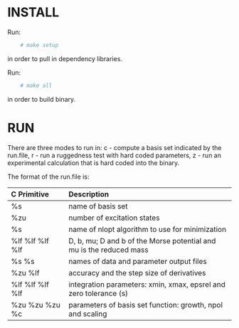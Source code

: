 INSTALL
=======================================
Run:
``` bash
    # make setup
```
in order to pull in dependency libraries.

Run:
``` bash
    # make all
```
in order to build binary.


RUN
=======================================
There are three modes to run in: c - compute a basis set indicated by
the run.file, r - run a ruggedness test with hard coded parameters, z -
run an experimental calculation that is hard coded into the binary.

The format of the run.file is:

|C Primitive      | Description                                                         |
|:--------------- |:------------------------------------------------------------------- |
|%s               | name of basis set                                                   |
|%zu              | number of excitation states                                         |
|%s               | name of nlopt algorithm to use for minimization                     |
|%lf %lf %lf %lf  | D, b, mu; D and b of the Morse potential and mu is the reduced mass |
|%s %s            | names of data and parameter output files                            |
|%zu %lf          | accuracy and the step size of derivatives                           |
|%lf %lf %lf %lf  | integration parameters: xmin, xmax, epsrel and zero tolerance (s)   |
|%zu %zu %zu %c   | parameters of basis set function: growth, npol and scaling          |
